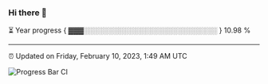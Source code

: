 ### Hi there 👋

⏳ Year progress { ▓▓▓░░░░░░░░░░░░░░░░░░░░░░░░░░░ } 10.98 %

---

⏰ Updated on Friday, February 10, 2023, 1:49 AM UTC

![Progress Bar CI](https://github.com/arthurbuhl/arthurbuhl/workflows/Progress%20Bar%20CI/badge.svg)

